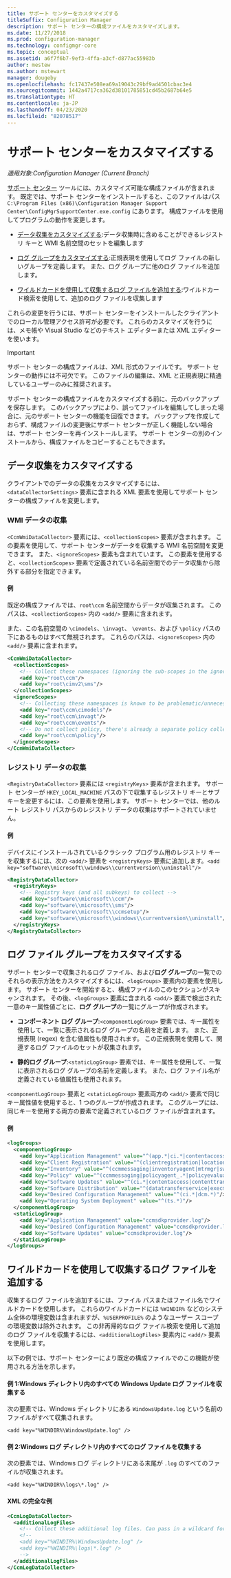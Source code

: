 ```yaml
---
title: サポート センターをカスタマイズする
titleSuffix: Configuration Manager
description: サポート センターの構成ファイルをカスタマイズします。
ms.date: 11/27/2018
ms.prod: configuration-manager
ms.technology: configmgr-core
ms.topic: conceptual
ms.assetid: a6f7f6b7-9ef3-4ffa-a3cf-d877ac55983b
author: mestew
ms.author: mstewart
manager: dougeby
ms.openlocfilehash: fc17437e508ea69a19043c29bf9ad4501cbac3e4
ms.sourcegitcommit: 1442a4717ca362d38101785851cd45b2687b64e5
ms.translationtype: HT
ms.contentlocale: ja-JP
ms.lasthandoff: 04/23/2020
ms.locfileid: "82078517"
---
```

# <a name="customize-support-center"></a>サポート センターをカスタマイズする

*適用対象:Configuration Manager (Current Branch)*

[サポート センター](support-center.md) ツールには、カスタマイズ可能な構成ファイルが含まれます。 既定では、サポート センターをインストールすると、このファイルはパス `C:\Program Files (x86)\Configuration Manager Support Center\ConfigMgrSupportCenter.exe.config` にあります。 構成ファイルを使用してプログラムの動作を変更します。

- [データ収集をカスタマイズする](#bkmk_datacoll):データ収集時に含めることができるレジストリ キーと WMI 名前空間のセットを編集します  

- [ログ グループをカスタマイズする](#bkmk_loggroups):正規表現を使用してログ ファイルの新しいグループを定義します。 また、ログ グループに他のログ ファイルを追加します。  

- [ワイルドカードを使用して収集するログ ファイルを追加する](#bkmk_wildcards):ワイルドカード検索を使用して、追加のログ ファイルを収集します  

これらの変更を行うには、サポート センターをインストールしたクライアントでのローカル管理アクセス許可が必要です。 これらのカスタマイズを行うには、メモ帳や Visual Studio などのテキスト エディターまたは XML エディターを使います。

> [!Important]  
> サポート センターの構成ファイルは、XML 形式のファイルです。 サポート センターの動作には不可欠です。 このファイルの編集は、XML と正規表現に精通しているユーザーのみに推奨されます。  

サポート センターの構成ファイルをカスタマイズする前に、元のバックアップを保存します。 このバックアップにより、誤ってファイルを編集してしまった場合に、元のサポート センターの機能を回復できます。 バックアップを作成しておらず、構成ファイルの変更後にサポート センターが正しく機能しない場合は、サポート センターを再インストールします。 サポート センターの別のインストールから、構成ファイルをコピーすることもできます。



## <a name="customize-data-collection"></a><a name="bkmk_datacoll"></a> データ収集をカスタマイズする

クライアントでのデータの収集をカスタマイズするには、`<dataCollectorSettings>` 要素に含まれる XML 要素を使用してサポート センターの構成ファイルを変更します。


### <a name="wmi-data-collection"></a>WMI データの収集

`<CcmWmiDataCollector>` 要素には、`<collectionScopes>` 要素が含まれます。 この要素を使用して、サポート センターがデータを収集する WMI 名前空間を変更できます。 また、`<ignoreScopes>` 要素も含まれています。 この要素を使用すると、`<collectionScopes>` 要素で定義されている名前空間でのデータ収集から除外する部分を指定できます。  
    
#### <a name="example"></a>例
既定の構成ファイルでは、`root\ccm` 名前空間からデータが収集されます。 このパスは、`<collectionScopes>` 内の `<add/>` 要素に含まれます。 

また、この名前空間の `\cimodels`、`\invagt`、 `\events`、および `\policy` パスの下にあるものはすべて無視されます。 これらのパスは、`<ignoreScopes>` 内の `<add/>` 要素に含まれます。

```XML
<CcmWmiDataCollector>
  <collectionScopes>
    <!-- Collect these namespaces (ignoring the sub-scopes in the ignoreScopes block) -->
    <add key="root\ccm"/>
    <add key="root\cimv2\sms"/>
  </collectionScopes>
  <ignoreScopes>
    <!-- Collecting these namespaces is known to be problematic/unnecessary -->
    <add key="root\ccm\cimodels"/>
    <add key="root\ccm\invagt"/>
    <add key="root\ccm\events"/>
    <!-- Do not collect policy, there's already a separate policy collector.-->
    <add key="root\ccm\policy"/>
  </ignoreScopes>
</CcmWmiDataCollector>
```


### <a name="registry-data-collection"></a>レジストリ データの収集

`<RegistryDataCollector>` 要素には `<registryKeys>` 要素が含まれます。 サポート センターが `HKEY_LOCAL_MACHINE` パスの下で収集するレジストリ キーとサブキーを変更するには、この要素を使用します。 サポート センターでは、他のルート レジストリ パスからのレジストリ データの収集はサポートされていません。

#### <a name="example"></a>例
デバイスにインストールされているクラシック プログラム用のレジストリ キーを収集するには、次の `<add/>` 要素を `<registryKeys>` 要素に追加します。`<add key="software\\microsoft\\windows\\currentversion\\uninstall"/>`

```XML
<RegistryDataCollector>
  <registryKeys>
    <!-- Registry keys (and all subkeys) to collect -->
    <add key="software\\microsoft\\ccm"/>
    <add key="software\\microsoft\\sms"/>
    <add key="software\\microsoft\\ccmsetup"/>
    <add key="software\\microsoft\\windows\\currentversion\\uninstall"/>
  </registryKeys>
</RegistryDataCollector>
```



## <a name="customize-log-file-groups"></a><a name="bkmk_loggroups"></a> ログ ファイル グループをカスタマイズする

サポート センターで収集されるログ ファイル、および**ログ グループ**の一覧でのそれらの表示方法をカスタマイズするには、`<logGroups>` 要素内の要素を使用します。 サポート センターを開始すると、構成ファイルのこのセクションがスキャンされます。 その後、`<logGroups>` 要素に含まれる `<add/>` 要素で検出された一意のキー属性値ごとに、**ログ グループ**の一覧にグループが作成されます。

- **コンポーネント ログ グループ**:`<componentLogGroup>` 要素では、キー属性を使用して、一覧に表示されるログ グループの名前を定義します。 また、正規表現 (regex) を含む値属性も使用されます。 この正規表現を使用して、関連するログ ファイルのセットが収集されます。  

- **静的ログ グループ**:`<staticLogGroup>` 要素では、キー属性を使用して、一覧に表示されるログ グループの名前を定義します。 また、ログ ファイル名が定義されている値属性も使用されます。  

`<componentLogGroup>` 要素と `<staticLogGroup>` 要素両方の `<add/>` 要素で同じキー属性値を使用すると、1 つのグループが作成されます。 このグループには、同じキーを使用する両方の要素で定義されているログ ファイルが含まれます。

#### <a name="example"></a>例
```XML
<logGroups>
  <componentLogGroup>
    <add key="Application Management" value="^(app.*|ci.*|contentaccess|contenttransfermanager|datatransferservice|dcm.*|execmgr.*|UserAffinity.*|.*Handler$|.*Provider$)"/>
    <add key="Client Registration" value="^(clientregistration|locationservices|ccmmessaging|ccmexec)"/>
    <add key="Inventory" value="^(ccmmessaging|inventoryagent|mtrmgr|swmtrreportgen|virtualapp|mtr.*|filesystemfile)"/>
    <add key="Policy" value="^(ccmmessaging|policyagent_.*|policyevaluator_.*)"/>
    <add key="Software Updates" value="^(ci.*|contentaccess|contenttransfermanager|datatransferservice|dcm.*|update.*|wuahandler|xmlstore|scanagent)"/>
    <add key="Software Distribution" value="^(datatransferservice|execmgr.*|contenttransfermanager|locationservices|contentaccess|filebits)"/>
    <add key="Desired Configuration Management" value="^(ci.*|dcm.*)"/>
    <add key="Operating System Deployment" value="^(ts.*)"/>
  </componentLogGroup>
  <staticLogGroup>
    <add key="Application Management" value="ccmsdkprovider.log"/>
    <add key="Desired Configuration Management" value="ccmsdkprovider.log"/>
    <add key="Software Updates" value="ccmsdkprovider.log"/>
  </staticLogGroup>
</logGroups>
```



## <a name="collecting-additional-log-files-using-wildcards"></a><a name="bkmk_wildcards"></a> ワイルドカードを使用して収集するログ ファイルを追加する

収集するログ ファイルを追加するには、ファイル パスまたはファイル名でワイルドカードを使用します。 これらのワイルドカードには `%WINDIR%` などのシステム全体の環境変数は含まれますが、`%USERPROFILE%` のようなユーザー スコープの環境変数は除外されます。 この非再帰的なログ ファイル検索を使用して追加のログ ファイルを収集するには、`<additionalLogFiles>` 要素内に `<add/>` 要素を使用します。 

以下の例では、サポート センターにより既定の構成ファイルでのこの機能が使用される方法を示します。

#### <a name="example-1-collect-all-windows-update-log-files-in-the-windows-directory"></a>例 1:Windows ディレクトリ内のすべての Windows Update ログ ファイルを収集する
次の要素では、Windows ディレクトリにある `WindowsUpdate.log` という名前のファイルがすべて収集されます。 

`<add key="%WINDIR%\WindowsUpdate.log" />`

#### <a name="example-2-collect-all-log-files-in-the-windows-logs-directory"></a>例 2:Windows ログ ディレクトリ内のすべてのログ ファイルを収集する
次の要素では、Windows ログ ディレクトリにある末尾が `.log` のすべてのファイルが収集されます。 

`<add key="%WINDIR%\logs\*.log" />`

#### <a name="full-example-xml"></a>XML の完全な例
```XML
<CcmLogDataCollector>
  <additionalLogFiles>
    <!-- Collect these additional log files. Can pass in a wildcard for the filename. System variables are also supported. -->
    <!--
    <add key="%WINDIR%\WindowsUpdate.log" />
    <add key="%WINDIR%\logs\*.log" />
    -->
  </additionalLogFiles>
</CcmLogDataCollector>
```
